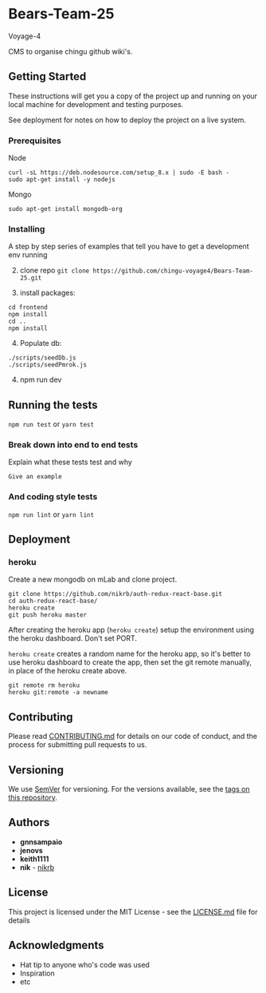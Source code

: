 # Bears-Team-25
Voyage-4

CMS to organise chingu github wiki's.

## Getting Started

These instructions will get you a copy of the project up and running on your local machine for development and testing purposes.

See deployment for notes on how to deploy the project on a live system.

### Prerequisites

Node

```
curl -sL https://deb.nodesource.com/setup_8.x | sudo -E bash -
sudo apt-get install -y nodejs
```

Mongo
```
sudo apt-get install mongodb-org
```

### Installing

A step by step series of examples that tell you have to get a development env running

2. clone repo
`git clone https://github.com/chingu-voyage4/Bears-Team-25.git`

3. install packages:
```
cd frontend
npm install
cd ..
npm install
```

4. Populate db:
```
./scripts/seedDb.js
./scripts/seedPmrok.js
```

4. npm run dev


## Running the tests

`npm run test`
or
`yarn test`

### Break down into end to end tests

Explain what these tests test and why

```
Give an example
```

### And coding style tests

`npm run lint`
or
`yarn lint`

## Deployment

### heroku


Create a new mongodb on mLab and clone project.

```
git clone https://github.com/nikrb/auth-redux-react-base.git
cd auth-redux-react-base/
heroku create
git push heroku master
```

After creating the heroku app (```heroku create```) setup the environment using
the heroku dashboard. Don't set PORT.

`heroku create` creates a random name for the heroku app, so it's better to use
heroku dashboard to create the app, then set the git remote manually, in place
of the heroku create above.
```
git remote rm heroku
heroku git:remote -a newname
```


## Contributing

Please read [CONTRIBUTING.md](https://gist.github.com/PurpleBooth/b24679402957c63ec426) for details on our code of conduct, and the process for submitting pull requests to us.

## Versioning

We use [SemVer](http://semver.org/) for versioning. For the versions available, see the [tags on this repository](https://github.com/your/project/tags).

## Authors

* **gnnsampaio**
* **jenovs**
* **keith1111**
* **nik** - [nikrb](https://github.com/nikrb)

## License

This project is licensed under the MIT License - see the [LICENSE.md](LICENSE.md) file for details

## Acknowledgments

* Hat tip to anyone who's code was used
* Inspiration
* etc

